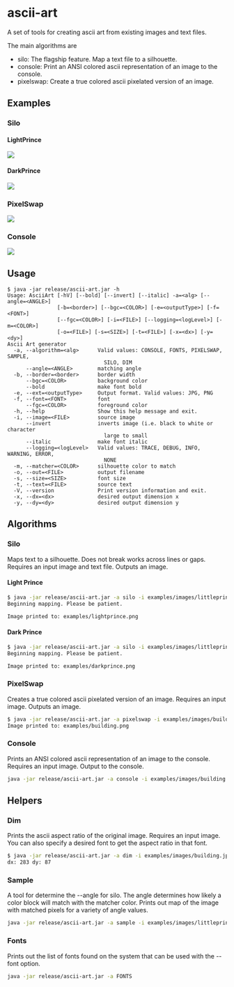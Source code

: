 # ascii-art
A set of tools for creating ascii art from existing images and text files.

The main algorithms are 
- silo: The flagship feature. Map a text file to a silhouette.
- console: Print an ANSI colored ascii representation of an image to the console.
- pixelswap: Create a true colored ascii pixelated version of an image.

## Examples

### Silo
#### LightPrince
![](examples/lightprince.png?raw=true)


#### DarkPrince
![](examples/darkprince.png?raw=true)


### PixelSwap
![](examples/building.png?raw=true)

### Console
![](examples/console.png?raw=true)

## Usage
``` 
$ java -jar release/ascii-art.jar -h
Usage: AsciiArt [-hV] [--bold] [--invert] [--italic] -a=<alg> [--angle=<ANGLE>]
                [-b=<border>] [--bgc=<COLOR>] [-e=<outputType>] [-f=<FONT>]
                [--fgc=<COLOR>] [-i=<FILE>] [--logging=<logLevel>] [-m=<COLOR>]
                [-o=<FILE>] [-s=<SIZE>] [-t=<FILE>] [-x=<dx>] [-y=<dy>]
Ascii Art generator
  -a, --algorithm=<alg>      Valid values: CONSOLE, FONTS, PIXELSWAP, SAMPLE,
                               SILO, DIM
      --angle=<ANGLE>        matching angle
  -b, --border=<border>      border width
      --bgc=<COLOR>          background color
      --bold                 make font bold
  -e, --ext=<outputType>     Output format. Valid values: JPG, PNG
  -f, --font=<FONT>          font
      --fgc=<COLOR>          foreground color
  -h, --help                 Show this help message and exit.
  -i, --image=<FILE>         source image
      --invert               inverts image (i.e. black to white or character
                               large to small
      --italic               make font italic
      --logging=<logLevel>   Valid values: TRACE, DEBUG, INFO, WARNING, ERROR,
                               NONE
  -m, --matcher=<COLOR>      silhouette color to match
  -o, --out=<FILE>           output filename
  -s, --size=<SIZE>          font size
  -t, --text=<FILE>          source text
  -V, --version              Print version information and exit.
  -x, --dx=<dx>              desired output dimension x
  -y, --dy=<dy>              desired output dimension y

```

## Algorithms
### Silo
Maps text to a silhouette. Does not break works across lines or gaps.
Requires an input image and text file. Outputs an image.


#### Light Prince
``` bash
$ java -jar release/ascii-art.jar -a silo -i examples/images/littleprince.png -t examples/texts/littleprince.txt --bgc white --fgc black -o examples/lightprince.png 
Beginning mapping. Please be patient.

Image printed to: examples/lightprince.png
```

#### Dark Prince
``` bash
$ java -jar release/ascii-art.jar -a silo -i examples/images/littleprince.png -t examples/texts/littleprince.txt --bgc black --fgc white -o examples/darkprince.png --invert
Beginning mapping. Please be patient.

Image printed to: examples/darkprince.png
```


### PixelSwap
Creates a true colored ascii pixelated version of an image.
Requires an input image. Outputs an image.
``` bash
$ java -jar release/ascii-art.jar -a pixelswap -i examples/images/building.jpg -o examples/building.png 
Image printed to: examples/building.png
```

### Console
Prints an ANSI colored ascii representation of an image to the console.
Requires an input image. Output to the console.

``` bash
java -jar release/ascii-art.jar -a console -i examples/images/building.jpg --dx 142 --dy 44
```

## Helpers

### Dim
Prints the ascii aspect ratio of the original image. 
Requires an input image.
You can also specify a desired font to get the aspect ratio in that font.
``` bash
$ java -jar release/ascii-art.jar -a dim -i examples/images/building.jpg 
dx: 283	dy: 87
```


### Sample
A tool for determine the --angle for silo. The angle determines how likely a color block will match with the matcher color. Prints out map of the image with matched pixels for a variety of angle values.
``` bash
java -jar release/ascii-art.jar -a sample -i examples/images/littleprince.png -m black --invert
```

### Fonts
Prints out the list of fonts found on the system that can be used with the --font option.
``` bash
java -jar release/ascii-art.jar -a FONTS
```
